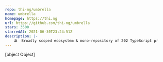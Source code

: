 ```yaml
---
repo: thi-ng/umbrella
name: umbrella
homepage: https://thi.ng
url: https://github.com/thi-ng/umbrella
stars: 3500
starredAt: 2021-06-30T23:24:51Z
description: |-
    ⛱  Broadly scoped ecosystem & mono-repository of 202 TypeScript projects (and ~180 examples) for general purpose, functional, data driven development
---
```


[object Object]
